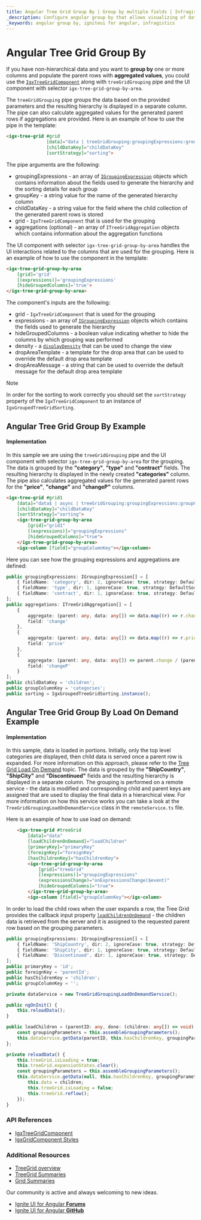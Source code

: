 ```yaml
---
title: Angular Tree Grid Group By | Group by multiple fields | Infragistics
_description: Configure angular group by that allows visualizing of data records in Angular Material table, visualize the grouped data in separate and convenient column group.
_keywords: angular group by, igniteui for angular, infragistics
---
```


# Angular Tree Grid Group By

If you have non-hierarchical data and you want to **group by** one or more columns and populate the parent rows with **aggregated values**, you could use the [`IgxTreeGridComponent`]({environment:angularApiUrl}/classes/igxtreegridcomponent.html) along with `treeGridGrouping` pipe and the UI component with selector `igx-tree-grid-group-by-area`.

The `treeGridGrouping` pipe groups the data based on the provided parameters and the resulting hierarchy is displayed in a separate column. The pipe can also calculate aggregated values for the generated parent rows if aggregations are provided. Here is an example of how to use the pipe in the template:

```html
<igx-tree-grid #grid 
               [data]="data | treeGridGrouping:groupingExpressions:groupKey:childDataKey:grid:aggregations"
               [childDataKey]="childDataKey"
               [sortStrategy]="sorting">
```

The pipe arguments are the following:
- groupingExpressions - an array of [`IGroupingExpression`]({environment:angularApiUrl}/interfaces/igroupingexpression.html) objects which contains information about the fields used to generate the hierarchy and the sorting details for each group
- groupKey - a string value for the name of the generated hierarchy column
- childDataKey - a string value for the field where the child collection of the generated parent rows is stored
- grid - `IgxTreeGridComponent` that is used for the grouping
- aggregations (optional) - an array of `ITreeGridAggregation` objects which contains information about the aggregation functions

The UI component with selector `igx-tree-grid-group-by-area` handles the UI interactions related to the columns that are used for the grouping. Here is an example of how to use the component in the template:

```html
<igx-tree-grid-group-by-area
    [grid]='grid'
    [(expressions)]='groupingExpressions'
    [hideGroupedColumns]='true'>
</igx-tree-grid-group-by-area>
```

The component's inputs are the following:
- grid - `IgxTreeGridComponent` that is used for the grouping
- expressions - an array of [`IGroupingExpression`]({environment:angularApiUrl}/interfaces/igroupingexpression.html) objects which contains the fields used to generate the hierarchy
- hideGroupedColumns - a boolean value indicating whether to hide the columns by which grouping was performed
- density - a [`displayDensity`]({environment:angularApiUrl}/classes/igxgridcomponent.html#displaydensity) that can be used to change the view
- dropAreaTemplate - a template for the drop area that can be used to override the default drop area template
- dropAreaMessage - a string that can be used to override the default message for the default drop area template

> [!NOTE]
> In order for the sorting to work correctly you should set the `sortStrategy` property of the `IgxTreeGridComponent` to an instance of `IgxGroupedTreeGridSorting`.

## Angular Tree Grid Group By Example

<code-view style="height:850px" 
           data-demos-base-url="{environment:lobDemosBaseUrl}" 
           iframe-src="{environment:lobDemosBaseUrl}/treegrid-finjs" alt="Angular Tree Grid Group By Example">
</code-view>

<div class="divider--half"></div>

#### Implementation

In this sample we are using the `treeGridGrouping` pipe and the UI component with selector `igx-tree-grid-group-by-area` for the grouping. The data is grouped by the **"category"**, **"type"** and **"contract"** fields. The resulting hierarchy is displayed in the newly created **"categories"** column. The pipe also calculates aggregated values for the generated parent rows for the **"price"**, **"change"** and **"changeP"** columns. 

```html
<igx-tree-grid #grid1
    [data]="data$ | async | treeGridGrouping:groupingExpressions:groupColumnKey:childDataKey:grid1:aggregations"
    [childDataKey]="childDataKey"
    [sortStrategy]="sorting">
    <igx-tree-grid-group-by-area
        [grid]="grid1"
        [(expressions)]="groupingExpressions"
        [hideGroupedColumns]="true">
    </igx-tree-grid-group-by-area>
    <igx-column [field]="groupColumnKey"></igx-column>
```

Here you can see how the grouping expressions and aggregations are defined:

```typescript
public groupingExpressions: IGroupingExpression[] = [
    { fieldName: 'category', dir: 2, ignoreCase: true, strategy: DefaultSortingStrategy.instance() },
    { fieldName: 'type', dir: 1, ignoreCase: true, strategy: DefaultSortingStrategy.instance() },
    { fieldName: 'contract', dir: 1, ignoreCase: true, strategy: DefaultSortingStrategy.instance() }
];
public aggregations: ITreeGridAggregation[] = [
    {
        aggregate: (parent: any, data: any[]) => data.map((r) => r.change).reduce((ty, u) => ty + u, 0),
        field: 'change'
    },
    {
        aggregate: (parent: any, data: any[]) => data.map((r) => r.price).reduce((ty, u) => ty + u, 0),
        field: 'price'
    },
    {
        aggregate: (parent: any, data: any[]) => parent.change / (parent.price - parent.change) * 100,
        field: 'changeP'
    }
];
public childDataKey = 'children';
public groupColumnKey = 'categories';
public sorting = IgxGroupedTreeGridSorting.instance();
```

## Angular Tree Grid Group By Load On Demand Example

<code-view style="height:850px" 
           data-demos-base-url="{environment:demosBaseUrl}" 
           iframe-src="{environment:demosBaseUrl}/tree-grid/treegrid-group-by-load-on-demand" alt="Angular Tree Grid Group By Load On Demand Example">
</code-view>

<div class="divider--half"></div>

#### Implementation

In this sample, data is loaded in portions. Initially, only the top level categories are displayed, then child data is served once a parent row is expanded. For more information on this approach, please refer to the [Tree Grid Load On Demand](load-on-demand.md) topic. The data is grouped by the **"ShipCountry"**, **"ShipCity"** and **"Discontinued"** fields and the resulting hierarchy is displayed in a separate column. The grouping is performed on a remote service - the data is modified and corresponding child and parent keys are assigned that are used to display the final data in a hierarchical view. For more information on how this service works you can take a look at the `TreeGridGroupingLoadOnDemandService` class in the `remoteService.ts` file.

Here is an example of how to use load on demand:

```html
    <igx-tree-grid #treeGrid
        [data]="data"
        [loadChildrenOnDemand]="loadChildren"
        [primaryKey]="primaryKey"
        [foreignKey]="foreignKey"
        [hasChildrenKey]="hasChildrenKey">
        <igx-tree-grid-group-by-area
            [grid]="treeGrid"
            [(expressions)]="groupingExpressions"
            (expressionsChange)="onExpressionsChange($event)"
            [hideGroupedColumns]="true">
        </igx-tree-grid-group-by-area>
        <igx-column [field]="groupColumnKey"></igx-column>
```

In order to load the child rows when the user expands a row, the Tree Grid provides the callback input property [`loadChildrenOnDemand`]({environment:angularApiUrl}/classes/igxtreegridcomponent.html#loadchildrenondemand) - the children data is retrieved from the server and it is assigned to the requested parent row based on the grouping parameters.

```typescript
public groupingExpressions: IGroupingExpression[] = [
    { fieldName: 'ShipCountry', dir: 2, ignoreCase: true, strategy: DefaultSortingStrategy.instance() },
    { fieldName: 'ShipCity', dir: 1, ignoreCase: true, strategy: DefaultSortingStrategy.instance() },
    { fieldName: 'Discontinued', dir: 1, ignoreCase: true, strategy: DefaultSortingStrategy.instance() }
];
public primaryKey = 'id';
public foreignKey = 'parentId';
public hasChildrenKey = 'children';
public groupColumnKey = '';

private dataService = new TreeGridGroupingLoadOnDemandService();

public ngOnInit() {
    this.reloadData();
}

public loadChildren = (parentID: any, done: (children: any[]) => void) => {
    const groupingParameters = this.assembleGroupingParameters();
    this.dataService.getData(parentID, this.hasChildrenKey, groupingParameters, (children) => done(children));
};

private reloadData() {
    this.treeGrid.isLoading = true;
    this.treeGrid.expansionStates.clear();
    const groupingParameters = this.assembleGroupingParameters();
    this.dataService.getData(null, this.hasChildrenKey, groupingParameters, (children) => {
        this.data = children;
        this.treeGrid.isLoading = false;
        this.treeGrid.reflow();
    });
}
```

### API References

<div class="divider--half"></div>

* [IgxTreeGridComponent]({environment:angularApiUrl}/classes/igxtreegridcomponent.html)
* [IgxGridComponent Styles]({environment:sassApiUrl}/#function-grid-theme)

### Additional Resources

<div class="divider--half"></div>

* [TreeGrid overview](tree-grid.md)
* [TreeGrid Summaries](summaries.md)
* [Grid Summaries](../grid/summaries.md)

<div class="divider--half"></div>
Our community is active and always welcoming to new ideas.

* [Ignite UI for Angular **Forums**](https://www.infragistics.com/community/forums/f/ignite-ui-for-angular)
* [Ignite UI for Angular **GitHub**](https://github.com/IgniteUI/igniteui-angular)
